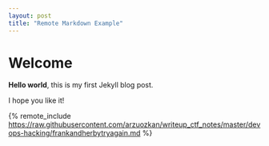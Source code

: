 ```yaml
---
layout: post
title: "Remote Markdown Example"
---
```


# Welcome

**Hello world**, this is my first Jekyll blog post.

I hope you like it!

{% remote_include https://raw.githubusercontent.com/arzuozkan/writeup_ctf_notes/master/devops-hacking/frankandherbytryagain.md %}
